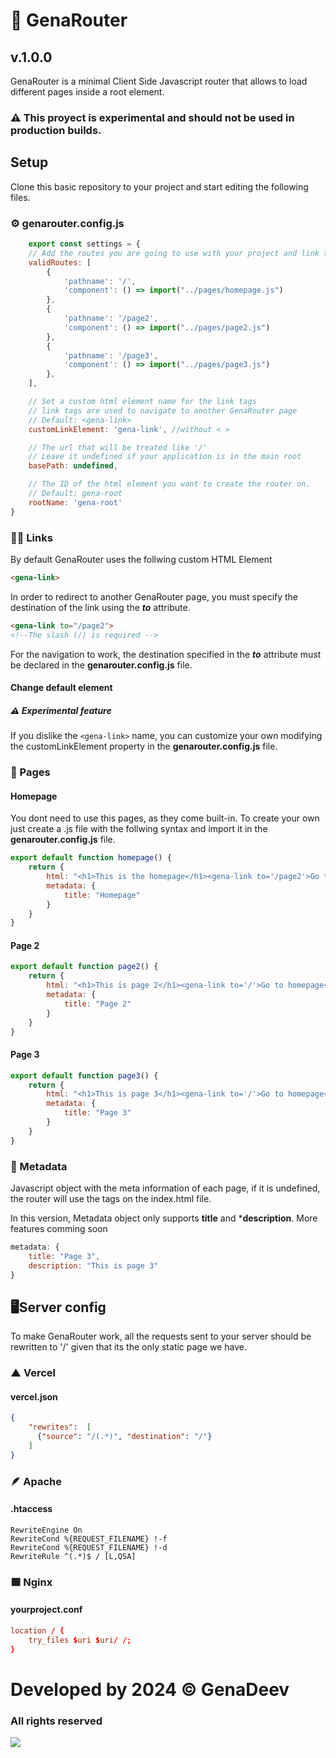 # 🌱 GenaRouter
## v.1.0.0

GenaRouter is a minimal Client Side Javascript router that allows to load different pages inside a root element.

### ⚠️ This proyect is experimental and should not be used in production builds.

## Setup
Clone this basic repository to your project and start editing the following files.

### ⚙️ genarouter.config.js
```js
    export const settings = {
    // Add the routes you are going to use with your project and link them to a function that returns HTML
    validRoutes: [
        {
            'pathname': '/',
            'component': () => import("../pages/homepage.js")
        },
        {
            'pathname': '/page2',
            'component': () => import("../pages/page2.js")
        },
        {
            'pathname': '/page3',
            'component': () => import("../pages/page3.js")
        },
    ],

    // Set a custom html element name for the link tags
    // link tags are used to navigate to another GenaRouter page
    // Default: <gena-link>
    customLinkElement: 'gena-link', //without < >

    // The url that will be treated like '/'
    // Leave it undefined if your application is in the main root
    basePath: undefined,

    // The ID of the html element you want to create the router on.
    // Default: gena-root
    rootName: 'gena-root'
}
```

### ⛓️‍💥 Links
By default GenaRouter uses the follwing custom HTML Element
```html
<gena-link>
```
In order to redirect to another GenaRouter page, you must specify the destination of the link using the ***to*** attribute.

```html
<gena-link to="/page2">
<!--The slash (/) is required -->
```

For the navigation to work, the destination specified in the ***to*** attribute must be declared in the **genarouter.config.js** file.

#### Change default element
##### ⚠️ Experimental feature
If you dislike the ```<gena-link>``` name, you can customize your own modifying the customLinkElement property in the **genarouter.config.js** file.

### 📖 Pages

#### Homepage
You dont need to use this pages, as they come built-in. To create your own just create a .js file with the follwing syntax and import it in the **genarouter.config.js** file.

```js
export default function homepage() {
    return {
        html: "<h1>This is the homepage</h1><gena-link to='/page2'>Go to page 2</gena-link><gena-link to='/page3'>Go to page 3</gena-link>",
        metadata: {
            title: "Homepage"
        }
    }
}
```

#### Page 2

```js
export default function page2() {
    return {
        html: "<h1>This is page 2</h1><gena-link to='/'>Go to homepage</gena-link><gena-link to='/page3'>Go to page 3</gena-link>",
        metadata: {
            title: "Page 2"
        }
    }
}
```

#### Page 3
```js
export default function page3() {
    return {
        html: "<h1>This is page 3</h1><gena-link to='/'>Go to homepage</gena-link><gena-link to='/page2'>Go to page 2</gena-link>",
        metadata: {
            title: "Page 3"
        }
    }
}
```

### 👤 Metadata
Javascript object with the meta information of each page, if it is undefined, the router will use the tags on the index.html file.

In this version, Metadata object only supports **title** and ***description**. More features comming soon

```js
metadata: {
    title: "Page 3",
    description: "This is page 3"
}
```

## 🖥️Server config

To make GenaRouter work, all the requests sent to your server should be rewritten to '/' given that its the only static page we have.

### ▲ Vercel
#### vercel.json
```json
{
    "rewrites":  [
      {"source": "/(.*)", "destination": "/"}
    ]
}
```

### 🪶 Apache
#### .htaccess
```htaccess
RewriteEngine On
RewriteCond %{REQUEST_FILENAME} !-f
RewriteCond %{REQUEST_FILENAME} !-d
RewriteRule ^(.*)$ / [L,QSA]
```

### 🟩 Nginx
#### yourproject.conf

```conf
location / {
    try_files $uri $uri/ /;
}
```

# Developed by 2024 ©️ GenaDeev
### All rights reserved

![](https://raw.githubusercontent.com/GenaDeev/ComiDolar/main/public/assets/img/genadev-v-nobg-1.webp)